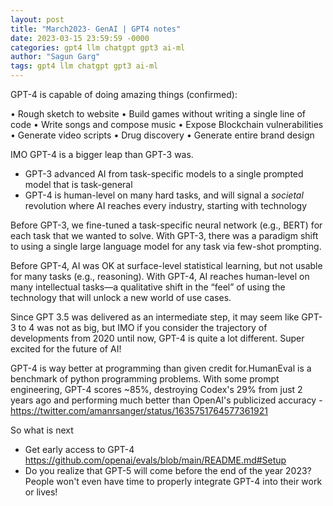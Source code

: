 ```yaml
---
layout: post
title: "March2023- GenAI | GPT4 notes"
date: 2023-03-15 23:59:59 -0000
categories: gpt4 llm chatgpt gpt3 ai-ml
author: "Sagun Garg"
tags: gpt4 llm chatgpt gpt3 ai-ml
---
```


GPT-4 is capable of doing amazing things (confirmed):

• Rough sketch to website
• Build games without writing a single line of code
• Write songs and compose music
• Expose Blockchain vulnerabilities
• Generate video scripts
• Drug discovery
• Generate entire brand design


IMO GPT-4 is a bigger leap than GPT-3 was.
- GPT-3 advanced AI from task-specific models to a single prompted model that is task-general
- GPT-4 is human-level on many hard tasks, and will signal a *societal* revolution where AI reaches every industry, starting with technology


Before GPT-3, we fine-tuned a task-specific neural network (e.g., BERT) for each task that we wanted to solve.
With GPT-3, there was a paradigm shift to using a single large language model for any task via few-shot prompting.

Before GPT-4, AI was OK at surface-level statistical learning, but not usable for many tasks (e.g., reasoning).
With GPT-4, AI reaches human-level on many intellectual tasks—a qualitative shift in the “feel” of using the technology that will unlock a new world of use cases.

Since GPT 3.5 was delivered as an intermediate step, it may seem like GPT-3 to 4 was not as big, but IMO if you consider the trajectory of developments from 2020 until now, GPT-4 is quite a lot different. Super excited for the future of AI!

GPT-4 is way better at programming than given credit for.HumanEval is a benchmark of python programming problems. With some prompt engineering, GPT-4 scores ~85%, destroying Codex's 29% from just 2 years ago and performing much better than OpenAI's publicized accuracy - https://twitter.com/amanrsanger/status/1635751764577361921

So what is next
- Get early access to GPT-4
https://github.com/openai/evals/blob/main/README.md#Setup
- Do you realize that GPT-5 will come before the end of the year 2023? People won't even have time to properly integrate GPT-4 into their work or lives!